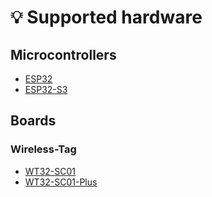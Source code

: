 # 💡 Supported hardware

## Microcontrollers

- [ESP32](https://www.espressif.com/en/products/socs/esp32)
- [ESP32-S3](https://www.espressif.com/en/products/socs/esp32-s3)

## Boards

### Wireless-Tag

- [WT32-SC01](http://www.wireless-tag.com/portfolio/wt32-sc01/)
- [WT32-SC01-Plus](https://www.wirelesstag.net/products/wt32-sc01-plus)

